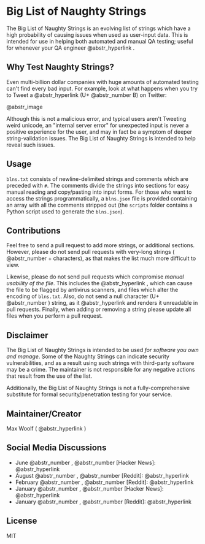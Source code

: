 # Big List of Naughty Strings

The Big List of Naughty Strings is an evolving list of strings which have a high probability of causing issues when used as user-input data. This is intended for use in helping both automated and manual QA testing; useful for whenever your QA engineer @abstr_hyperlink .

## Why Test Naughty Strings?

Even multi-billion dollar companies with huge amounts of automated testing can't find every bad input. For example, look at what happens when you try to Tweet a @abstr_hyperlink (U+ @abstr_number B) on Twitter:

@abstr_image 

Although this is not a malicious error, and typical users aren't Tweeting weird unicode, an "internal server error" for unexpected input is never a positive experience for the user, and may in fact be a symptom of deeper string-validation issues. The Big List of Naughty Strings is intended to help reveal such issues.

## Usage

`blns.txt` consists of newline-delimited strings and comments which are preceded with `#`. The comments divide the strings into sections for easy manual reading and copy/pasting into input forms. For those who want to access the strings programmatically, a `blns.json` file is provided containing an array with all the comments stripped out (the `scripts` folder contains a Python script used to generate the `blns.json`).

## Contributions

Feel free to send a pull request to add more strings, or additional sections. However, please do not send pull requests with very-long strings ( @abstr_number + characters), as that makes the list much more difficult to view.

Likewise, please do not send pull requests which compromise _manual usability of the file_. This includes the @abstr_hyperlink , which can cause the file to be flagged by antivirus scanners, and files which alter the encoding of `blns.txt`. Also, do not send a null character (U+ @abstr_number ) string, as it @abstr_hyperlink and renders it unreadable in pull requests. Finally, when adding or removing a string please update all files when you perform a pull request.

## Disclaimer

The Big List of Naughty Strings is intended to be used _for software you own and manage_. Some of the Naughty Strings can indicate security vulnerabilities, and as a result using such strings with third-party software may be a crime. The maintainer is not responsible for any negative actions that result from the use of the list.

Additionally, the Big List of Naughty Strings is not a fully-comprehensive substitute for formal security/penetration testing for your service.

## Maintainer/Creator

Max Woolf ( @abstr_hyperlink )

## Social Media Discussions

  * June @abstr_number , @abstr_number [Hacker News]: @abstr_hyperlink 
  * August @abstr_number , @abstr_number [Reddit]: @abstr_hyperlink 
  * February @abstr_number , @abstr_number [Reddit]: @abstr_hyperlink 
  * January @abstr_number , @abstr_number [Hacker News]: @abstr_hyperlink 
  * January @abstr_number , @abstr_number [Reddit]: @abstr_hyperlink 



## License

MIT
